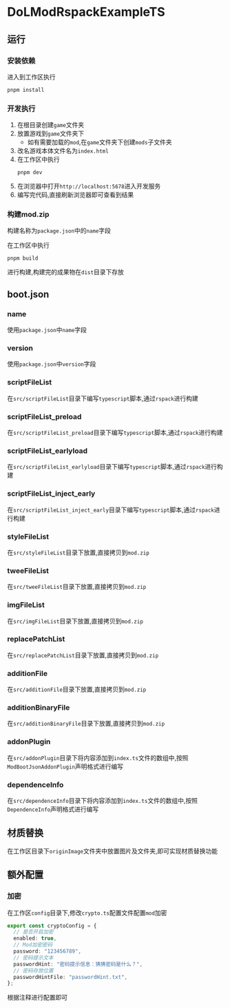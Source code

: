 # DoLModRspackExampleTS

## 运行

### 安装依赖

进入到工作区执行

```shell
pnpm install
```

### 开发执行

1. 在根目录创建`game`文件夹
2. 放置游戏到`game`文件夹下
   - 如有需要加载的`mod`,在`game`文件夹下创建`mods`子文件夹
3. 改名游戏本体文件名为`index.html`
4. 在工作区中执行
   ```shell
   pnpm dev
   ```
5. 在浏览器中打开`http://localhost:5678`进入开发服务
6. 编写完代码,直接刷新浏览器即可查看到结果

### 构建mod.zip

构建名称为`package.json`中的`name`字段

在工作区中执行

```shell
pnpm build
```
进行构建,构建完的成果物在`dist`目录下存放

## boot.json

### name

使用`package.json`中`name`字段

### version

使用`package.json`中`version`字段

### scriptFileList

在`src/scriptFileList`目录下编写`typescript`脚本,通过`rspack`进行构建

### scriptFileList_preload

在`src/scriptFileList_preload`目录下编写`typescript`脚本,通过`rspack`进行构建

### scriptFileList_earlyload

在`src/scriptFileList_earlyload`目录下编写`typescript`脚本,通过`rspack`进行构建

### scriptFileList_inject_early

在`src/scriptFileList_inject_early`目录下编写`typescript`脚本,通过`rspack`进行构建

### styleFileList

在`src/styleFileList`目录下放置,直接拷贝到`mod.zip`

### tweeFileList

在`src/tweeFileList`目录下放置,直接拷贝到`mod.zip`

### imgFileList

在`src/imgFileList`目录下放置,直接拷贝到`mod.zip`

### replacePatchList

在`src/replacePatchList`目录下放置,直接拷贝到`mod.zip`

### additionFile

在`src/additionFile`目录下放置,直接拷贝到`mod.zip`

### additionBinaryFile

在`src/additionBinaryFile`目录下放置,直接拷贝到`mod.zip`

### addonPlugin

在`src/addonPlugin`目录下将内容添加到`index.ts`文件的数组中,按照`ModBootJsonAddonPlugin`声明格式进行编写

### dependenceInfo

在`src/dependenceInfo`目录下将内容添加到`index.ts`文件的数组中,按照`DependenceInfo`声明格式进行编写

## 材质替换

在工作区目录下`originImage`文件夹中放置图片及文件夹,即可实现材质替换功能

## 额外配置

### 加密

在工作区`config`目录下,修改`crypto.ts`配置文件配置`mod`加密

```typescript
export const cryptoConfig = {
  // 是否开启加密
  enabled: true,
  // Mod加密密码
  password: "123456789",
  // 密码提示文本
  passwordHint: "密码提示信息：猜猜密码是什么？",
  // 密码存放位置
  passwordHintFile: "passwordHint.txt",
};
```
根据注释进行配置即可
